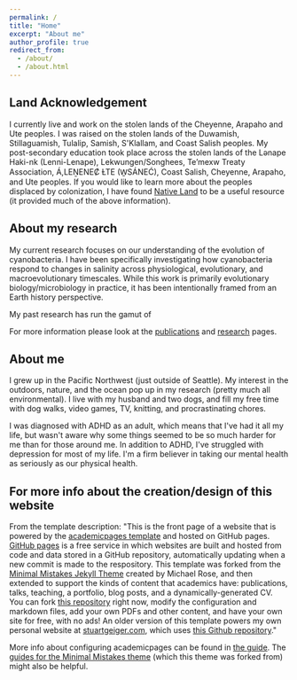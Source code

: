 ```yaml
---
permalink: /
title: "Home"
excerpt: "About me"
author_profile: true
redirect_from: 
  - /about/
  - /about.html
---
```

Land Acknowledgement
-----
I currently live and work on the stolen lands of the Cheyenne, Arapaho and Ute peoples.
I was raised on the stolen lands of the Duwamish, Stillaguamish, Tulalip, Samish, S'Klallam, and Coast Salish peoples.
My post-secondary education took place across the stolen lands of the Lənape Haki-nk (Lenni-Lenape), Lekwungen/Songhees, Te’mexw Treaty Association, Á,LEṈENEȻ ȽTE (W̱SÁNEĆ), Coast Salish, Cheyenne, Arapaho, and Ute peoples.
If you would like to learn more about the peoples displaced by colonization, I have found [Native Land](https://native-land.ca/) to be a useful resource (it provided much of the above information).

About my research
-----
My current research focuses on our understanding of the evolution of cyanobacteria.
I have been specifically investigating how cyanobacteria respond to changes in salinity across physiological, evolutionary, and macroevolutionary timescales.
While this work is primarily evolutionary biology/microbiology in practice, it has been intentionally framed from an Earth history perspective.

My past research has run the gamut of 

For more information please look at the [publications](https://jen-reeve.github.io/publications/) and [research]() pages.

About me
-----
I grew up in the Pacific Northwest (just outside of Seattle).
My interest in the outdoors, nature, and the ocean pop up in my research (pretty much all environmental).
I live with my husband and two dogs, and fill my free time with dog walks, video games, TV, knitting, and procrastinating chores.

I was diagnosed with ADHD as an adult, which means that I've had it all my life, but wasn't aware why some things seemed to be so much harder for me than for those around me.
In addition to ADHD, I've struggled with depression for most of my life.
I'm a firm believer in taking our mental health as seriously as our physical health.


For more info about the creation/design of this website
------
From the template description: "This is the front page of a website that is powered by the [academicpages template](https://github.com/academicpages/academicpages.github.io) and hosted on GitHub pages. [GitHub pages](https://pages.github.com) is a free service in which websites are built and hosted from code and data stored in a GitHub repository, automatically updating when a new commit is made to the respository. This template was forked from the [Minimal Mistakes Jekyll Theme](https://mmistakes.github.io/minimal-mistakes/) created by Michael Rose, and then extended to support the kinds of content that academics have: publications, talks, teaching, a portfolio, blog posts, and a dynamically-generated CV. You can fork [this repository](https://github.com/academicpages/academicpages.github.io) right now, modify the configuration and markdown files, add your own PDFs and other content, and have your own site for free, with no ads! An older version of this template powers my own personal website at [stuartgeiger.com](http://stuartgeiger.com), which uses [this Github repository](https://github.com/staeiou/staeiou.github.io)."

More info about configuring academicpages can be found in [the guide](https://academicpages.github.io/markdown/). The [guides for the Minimal Mistakes theme](https://mmistakes.github.io/minimal-mistakes/docs/configuration/) (which this theme was forked from) might also be helpful.
